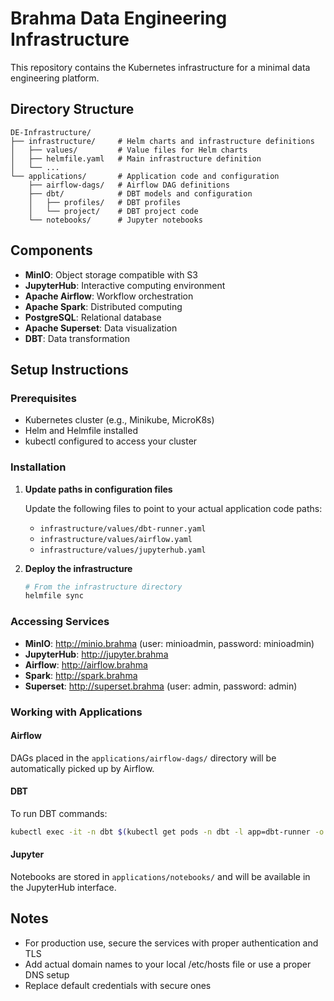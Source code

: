 # Brahma Data Engineering Infrastructure

This repository contains the Kubernetes infrastructure for a minimal data engineering platform.

## Directory Structure

```
DE-Infrastructure/
├── infrastructure/     # Helm charts and infrastructure definitions
│   ├── values/         # Value files for Helm charts
│   ├── helmfile.yaml   # Main infrastructure definition
│   └── ...
└── applications/       # Application code and configuration
    ├── airflow-dags/   # Airflow DAG definitions
    ├── dbt/            # DBT models and configuration
    │   ├── profiles/   # DBT profiles
    │   └── project/    # DBT project code
    └── notebooks/      # Jupyter notebooks
```

## Components

- **MinIO**: Object storage compatible with S3
- **JupyterHub**: Interactive computing environment
- **Apache Airflow**: Workflow orchestration
- **Apache Spark**: Distributed computing
- **PostgreSQL**: Relational database
- **Apache Superset**: Data visualization
- **DBT**: Data transformation

## Setup Instructions

### Prerequisites

- Kubernetes cluster (e.g., Minikube, MicroK8s)
- Helm and Helmfile installed
- kubectl configured to access your cluster

### Installation

1. **Update paths in configuration files**

   Update the following files to point to your actual application code paths:
   - `infrastructure/values/dbt-runner.yaml`
   - `infrastructure/values/airflow.yaml`
   - `infrastructure/values/jupyterhub.yaml`

2. **Deploy the infrastructure**

   ```bash
   # From the infrastructure directory
   helmfile sync
   ```

### Accessing Services

- **MinIO**: http://minio.brahma (user: minioadmin, password: minioadmin)
- **JupyterHub**: http://jupyter.brahma
- **Airflow**: http://airflow.brahma
- **Spark**: http://spark.brahma
- **Superset**: http://superset.brahma (user: admin, password: admin)

### Working with Applications

#### Airflow

DAGs placed in the `applications/airflow-dags/` directory will be automatically picked up by Airflow.

#### DBT

To run DBT commands:

```bash
kubectl exec -it -n dbt $(kubectl get pods -n dbt -l app=dbt-runner -o jsonpath='{.items[0].metadata.name}') -- dbt run
```

#### Jupyter

Notebooks are stored in `applications/notebooks/` and will be available in the JupyterHub interface.

## Notes

- For production use, secure the services with proper authentication and TLS
- Add actual domain names to your local /etc/hosts file or use a proper DNS setup
- Replace default credentials with secure ones 